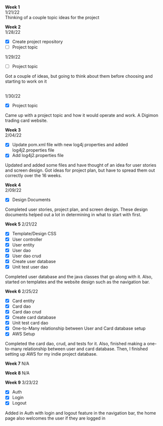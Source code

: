 **Week 1**  
1/21/22  
Thinking of a couple topic ideas for the project

**Week 2**  
1/28/22  

- [x] Create project repository
- [ ] Project topic
<!-- end of the list -->

1/29/22
- [ ] Project topic  
<!-- end of the list -->
Got a couple of ideas, but going to think about them before choosing and starting to work on it
<br /><br />

1/30/22
- [x] Project topic
<!-- end of the list -->
Came up with a project topic and how it would operate and work. A Digimon trading card website.  

**Week 3**  
2/04/22
- [x] Update pom.xml file with new log4j properties and added log4j2.properties file
- [x] Add log4j2.properties file
<!-- end of the list -->
Updated and added some files and have thought of an idea for user stories and screen design. Got ideas for project plan, but have to spread them out correctly over the 16 weeks.

**Week 4**  
2/09/22
- [x] Design Documents
<!-- end of the list -->
Completed user stories, project plan, and screen design. These design documents helped out a lot in determining in what to start with first.

**Week 5**
2/21/22
- [x] Template/Design CSS
- [x] User controller
- [x] User entity
- [x] User dao
- [x] User dao crud
- [x] Create user database
- [x] Unit test user dao
<!-- end of the list -->
Completed user database and the java classes that go along with it. Also, started on templates and the website design such as the navigation bar.

**Week 6**
2/25/22
- [x] Card entity
- [x] Card dao
- [x] Card dao crud
- [x] Create card database
- [x] Unit test card dao
- [x] One-to-Many relationship between User and Card database setup
- [x] AWS Setup
<!-- end of the list -->
Completed the card dao, crud, and tests for it. Also, finished making a one-to-many relationship between user and card database. Then, I finished setting up AWS for my indie project database.

**Week 7**
N/A

**Week 8**
N/A

**Week 9**
3/23/22
- [x] Auth
- [x] Login
- [x] Logout
<!-- end of the list -->
Added in Auth with login and logout feature in the navigation bar, the home page also welcomes the user if they are logged in